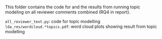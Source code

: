 This folder contains the code for and the results from running topic modeling on all reviewer comments combined (RQ4 in report).

`all_reviewer_text.py`: code for topic modelling
`lda_res/wordcloud.*topics.pdf`: word cloud plots showing result from topic modelling

